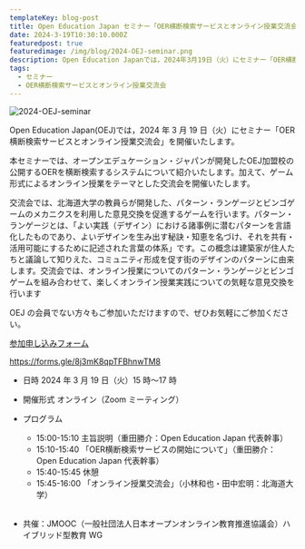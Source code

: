 ```yaml
---
templateKey: blog-post
title: Open Education Japan セミナー「OER横断検索サービスとオンライン授業交流会」
date: 2024-3-19T10:30:10.000Z
featuredpost: true
featuredimage: /img/blog/2024-OEJ-seminar.png
description: Open Education Japanでは，2024年3月19日（火）にセミナー「OER横断検索サービスの開始とオンライン授業交流会」を開催いたします。
tags:
  - セミナー
  - OER横断検索サービスとオンライン授業交流会
---
```

![2024-OEJ-seminar](/img/blog/2024-OEJ-seminar.png)

Open Education Japan(OEJ)では，2024 年 3 月 19 日（火）にセミナー「OER横断検索サービスとオンライン授業交流会」を開催いたします。

本セミナーでは、オープンエデュケーション・ジャパンが開発したOEJ加盟校の公開するOERを横断検索するシステムについて紹介いたします。加えて、ゲーム形式によるオンライン授業をテーマとした交流会を開催いたします。

交流会では、北海道大学の教員らが開発した、パターン・ランゲージとビンゴゲームのメカニクスを利用した意見交換を促進するゲームを行います。パターン・ランゲージとは、「よい実践（デザイン）における諸事例に潜むパターンを言語化したものであり、よいデザインを生み出す秘訣・知恵を名づけ、それを共有・活用可能にするために記述された言葉の体系」です。この概念は建築家が住人たちと議論して知りえた、コミュニティ形成を促す街のデザインのパターンに由来します。交流会では、オンライン授業についてのパターン・ランゲージとビンゴゲームを組み合わせて、楽しくオンライン授業実践についての気軽な意見交換を行います

OEJ の会員でない方々もご参加いただけますので、ぜひお気軽にご参加ください。

[参加申し込みフォーム](https://forms.gle/8j3mK8qpTFBhnwTM8)

https://forms.gle/8j3mK8qpTFBhnwTM8

- 日時 2024 年 3 月 19 日（火）15 時〜17 時
- 開催形式 オンライン（Zoom ミーティング）
- プログラム

  - 15:00-15:10 主旨説明（重田勝介：Open Education Japan 代表幹事）
  - 15:10-15:40 「OER横断検索サービスの開始について」（重田勝介：Open Education Japan 代表幹事）
  - 15:40-15:45 休憩
  - 15:45-16:00 「オンライン授業交流会」（小林和也・田中宏明：北海道大学）
    <br /><br />

- 共催：JMOOC（一般社団法人日本オープンオンライン教育推進協議会）ハイブリッド型教育 WG

